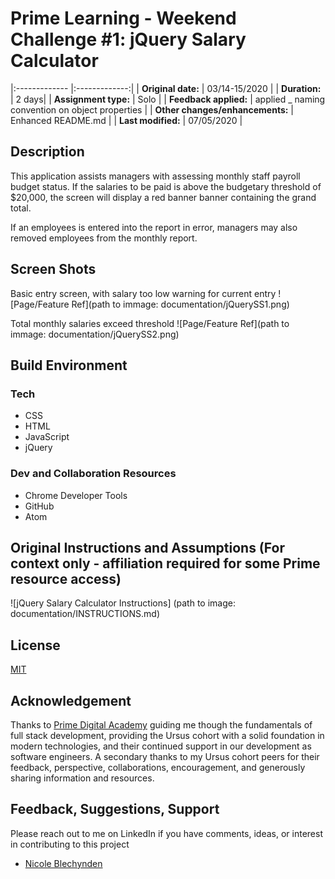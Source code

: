 # Prime Learning - Weekend Challenge #1: jQuery Salary Calculator

|:------------- |:-------------:|
| **Original date:** | 03/14-15/2020 |
| **Duration:** | 2 days|
| **Assignment type:** | Solo |
| **Feedback applied:** | applied \_ naming convention on object properties |
| **Other changes/enhancements:** | Enhanced README.md |
| **Last modified:** | 07/05/2020 |

## Description

This application assists managers with assessing monthly staff payroll budget status. If the salaries to be paid is above the budgetary threshold of \$20,000, the screen will display a red banner banner containing the grand total.

If an employees is entered into the report in error, managers may also removed employees from the monthly report.

## Screen Shots

Basic entry screen, with salary too low warning for current entry
![Page/Feature Ref](path to immage: documentation/jQuerySS1.png)

Total monthly salaries exceed threshold
![Page/Feature Ref](path to immage: documentation/jQuerySS2.png)

## Build Environment

### Tech

- CSS
- HTML
- JavaScript
- jQuery

### Dev and Collaboration Resources

- Chrome Developer Tools
- GitHub
- Atom

## Original Instructions and Assumptions (For context only - affiliation required for some Prime resource access)

![jQuery Salary Calculator Instructions] (path to image: documentation/INSTRUCTIONS.md)

## License

[MIT](./LICENSE.txt)

## Acknowledgement

Thanks to [Prime Digital Academy](https://www.primeacademy.io/) guiding me though the fundamentals of full stack development, providing the Ursus cohort with a solid foundation in modern technologies, and their continued support in our development as software engineers. A secondary thanks to my Ursus cohort peers for their feedback, perspective, collaborations, encouragement, and generously sharing information and resources.

## Feedback, Suggestions, Support

Please reach out to me on LinkedIn if you have comments, ideas, or interest in contributing to this project

- [Nicole Blechynden](https://www.linkedin.com/in/nicoleblechynden/)
